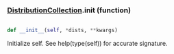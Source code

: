 ### [DistributionCollection](DistributionCollection.md).__init__ (function)


```py

def __init__(self, *dists, **kwargs)

```



Initialize self.  See help(type(self)) for accurate signature.

